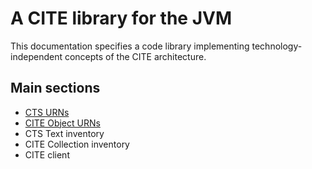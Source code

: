 # A CITE library for the JVM #

This documentation specifies a code library implementing technology-independent concepts of the CITE architecture.


## Main sections ##


- [CTS URNs](ctsUrn/CtsUrn.html)
- [CITE Object URNs](citeUrn/CiteUrn.html)
- CTS Text inventory
- CITE Collection inventory
- CITE client

